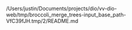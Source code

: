 /Users/justin/Documents/projects/dio/vv-dio-web/tmp/broccoli_merge_trees-input_base_path-VfC39fJH.tmp/2/README.md